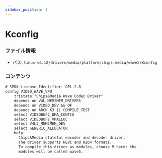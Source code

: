 ```yaml
---
sidebar_position: 1
---
```

# Kconfig

### ファイル情報

- パス: `linux-v6.12/drivers/media/platform/chips-media/wave5/Kconfig`

### コンテンツ

```txt
# SPDX-License-Identifier: GPL-2.0
config VIDEO_WAVE_VPU
	tristate "Chips&Media Wave Codec Driver"
	depends on V4L_MEM2MEM_DRIVERS
	depends on VIDEO_DEV && OF
	depends on ARCH_K3 || COMPILE_TEST
	select VIDEOBUF2_DMA_CONTIG
	select VIDEOBUF2_VMALLOC
	select V4L2_MEM2MEM_DEV
	select GENERIC_ALLOCATOR
	help
	  Chips&Media stateful encoder and decoder driver.
	  The driver supports HEVC and H264 formats.
	  To compile this driver as modules, choose M here: the
	  modules will be called wave5.

```
